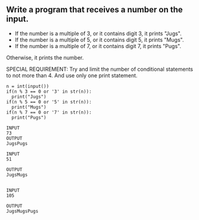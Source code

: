 ## Write a program that receives a number on the input.

  - If the number is a multiple of 3, or it contains digit 3, it prints "Jugs". 
  - If the number is a multiple of 5, or it contains digit 5, it prints "Mugs".
  - If the number is a multiple of 7, or it contains digit 7, it prints "Pugs".

Otherwise, it prints the number.

SPECIAL REQUIREMENT: 
Try and limit the number of conditional statements to not more than 4. 
And use only one print statement.

```
n = int(input())
if(n % 3 == 0 or '3' in str(n)):
  print("Jugs")
if(n % 5 == 0 or '5' in str(n)):
  print("Mugs")
if(n % 7 == 0 or '7' in str(n)):
  print("Pugs")

```

```
INPUT 
73 
OUTPUT
JugsPugs

INPUT 
51  

OUTPUT
JugsMugs


INPUT 
105

OUTPUT 
JugsMugsPugs


```
